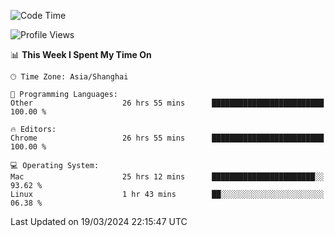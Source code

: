 <!--START_SECTION:waka-->
![Code Time](http://img.shields.io/badge/Code%20Time-2%2C049%20hrs%202%20mins-blue)

![Profile Views](http://img.shields.io/badge/Profile%20Views-3-blue)

📊 **This Week I Spent My Time On** 

```text
🕑︎ Time Zone: Asia/Shanghai

💬 Programming Languages: 
Other                    26 hrs 55 mins      █████████████████████████   100.00 % 

🔥 Editors: 
Chrome                   26 hrs 55 mins      █████████████████████████   100.00 % 

💻 Operating System: 
Mac                      25 hrs 12 mins      ███████████████████████░░   93.62 % 
Linux                    1 hr 43 mins        ██░░░░░░░░░░░░░░░░░░░░░░░   06.38 % 
```


 Last Updated on 19/03/2024 22:15:47 UTC
<!--END_SECTION:waka-->